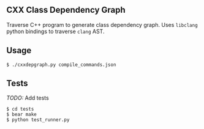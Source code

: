 CXX Class Dependency Graph
--------------------------

Traverse C++ program to generate class dependency graph.
Uses `libclang` python bindings to traverse `clang` AST.

## Usage

    $ ./cxxdepgraph.py compile_commands.json

## Tests
*TODO:* Add tests

    $ cd tests
    $ bear make
    $ python test_runner.py
